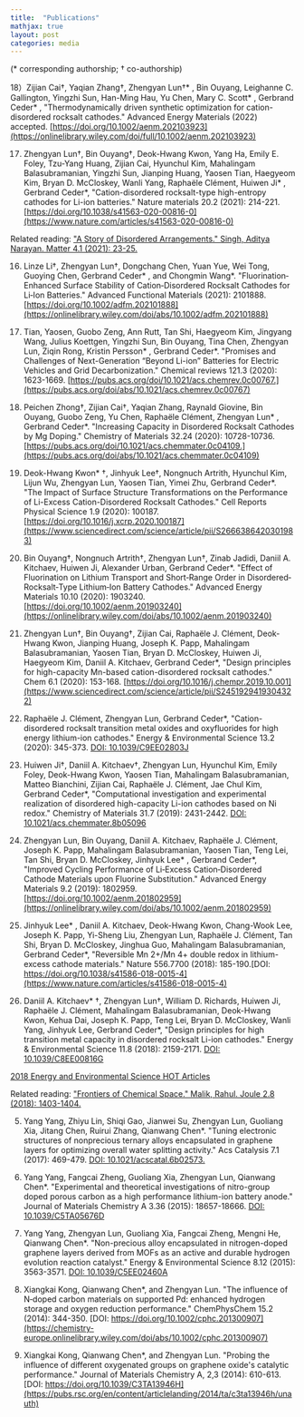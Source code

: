 ```yaml
---
title:  "Publications"
mathjax: true
layout: post
categories: media
---
```


(* corresponding authorship;      † co-authorship)

18）Zijian Cai†, Yaqian Zhang†, Zhengyan Lun†* , Bin Ouyang, Leighanne C. Gallington, Yingzhi Sun, Han-Ming Hau, Yu Chen, Mary C. Scott* , Gerbrand Ceder* , "Thermodynamically driven synthetic optimization for cation-disordered rocksalt cathodes." Advanced Energy Materials (2022) accepted. [https://doi.org/10.1002/aenm.202103923](https://onlinelibrary.wiley.com/doi/full/10.1002/aenm.202103923)

17) Zhengyan Lun†, Bin Ouyang†, Deok-Hwang Kwon, Yang Ha, Emily E. Foley, Tzu-Yang Huang, Zijian Cai, Hyunchul Kim, Mahalingam Balasubramanian, Yingzhi Sun, Jianping Huang, Yaosen Tian, Haegyeom Kim, Bryan D. McCloskey, Wanli Yang, Raphaële Clément, Huiwen Ji* , Gerbrand Ceder*, "Cation-disordered rocksalt-type high-entropy cathodes for Li-ion batteries." Nature materials 20.2 (2021): 214-221. [https://doi.org/10.1038/s41563-020-00816-0](https://www.nature.com/articles/s41563-020-00816-0)

Related reading: ["A Story of Disordered Arrangements." Singh, Aditya Narayan. Matter 4.1 (2021): 23-25.](https://www.sciencedirect.com/science/article/pii/S2590238520306901?casa_token=wKvJTGkzefoAAAAA:WGbnQrhgJwfJnjOuooCaAIxbdaJL0sIfrx7dXjjLLJckKvKWZl8IIbiQhdnuqU3c2iM2yA)

16) Linze Li†, Zhengyan Lun†, Dongchang Chen, Yuan Yue, Wei Tong, Guoying Chen, Gerbrand Ceder* , and Chongmin Wang*. "Fluorination‐Enhanced Surface Stability of Cation‐Disordered Rocksalt Cathodes for Li‐Ion Batteries." Advanced Functional Materials (2021): 2101888. [https://doi.org/10.1002/adfm.202101888](https://onlinelibrary.wiley.com/doi/abs/10.1002/adfm.202101888)

15) Tian, Yaosen, Guobo Zeng, Ann Rutt, Tan Shi, Haegyeom Kim, Jingyang Wang, Julius Koettgen, Yingzhi Sun, Bin Ouyang, Tina Chen, Zhengyan Lun, Ziqin Rong, Kristin Persson* , Gerbrand Ceder*. "Promises and Challenges of Next-Generation “Beyond Li-ion” Batteries for Electric Vehicles and Grid Decarbonization." Chemical reviews 121.3 (2020): 1623-1669. [https://pubs.acs.org/doi/10.1021/acs.chemrev.0c00767.](https://pubs.acs.org/doi/abs/10.1021/acs.chemrev.0c00767)

14) Peichen Zhong†, Zijian Cai†, Yaqian Zhang, Raynald Giovine, Bin Ouyang, Guobo Zeng, Yu Chen, Raphaële Clément, Zhengyan Lun* , Gerbrand Ceder*. "Increasing Capacity in Disordered Rocksalt Cathodes by Mg Doping." Chemistry of Materials 32.24 (2020): 10728-10736. [https://pubs.acs.org/doi/10.1021/acs.chemmater.0c04109.](https://pubs.acs.org/doi/abs/10.1021/acs.chemmater.0c04109)

13) Deok-Hwang Kwon* †, Jinhyuk Lee†, Nongnuch Artrith, Hyunchul Kim, Lijun Wu, Zhengyan Lun, Yaosen Tian, Yimei Zhu, Gerbrand Ceder*. "The Impact of Surface Structure Transformations on the Performance of Li-Excess Cation-Disordered Rocksalt Cathodes." Cell Reports Physical Science 1.9 (2020): 100187. [https://doi.org/10.1016/j.xcrp.2020.100187](https://www.sciencedirect.com/science/article/pii/S2666386420301983)

12) Bin Ouyang†, Nongnuch Artrith†, Zhengyan Lun†, Zinab Jadidi, Daniil A. Kitchaev, Huiwen Ji, Alexander Urban, Gerbrand Ceder*. "Effect of Fluorination on Lithium Transport and Short‐Range Order in Disordered‐Rocksalt‐Type Lithium‐Ion Battery Cathodes." Advanced Energy Materials 10.10 (2020): 1903240. [https://doi.org/10.1002/aenm.201903240](https://onlinelibrary.wiley.com/doi/abs/10.1002/aenm.201903240)

11) Zhengyan Lun†, Bin Ouyang†, Zijian Cai, Raphaële J. Clément, Deok-Hwang Kwon, Jianping Huang, Joseph K. Papp, Mahalingam Balasubramanian, Yaosen Tian, Bryan D. McCloskey, Huiwen Ji, Haegyeom Kim, Daniil A. Kitchaev, Gerbrand Ceder*, "Design principles for high-capacity Mn-based cation-disordered rocksalt cathodes." Chem 6.1 (2020): 153-168. [https://doi.org/10.1016/j.chempr.2019.10.001](https://www.sciencedirect.com/science/article/pii/S2451929419304322)

10) Raphaële J. Clément, Zhengyan Lun, Gerbrand Ceder*, "Cation-disordered rocksalt transition metal oxides and oxyfluorides for high energy lithium-ion cathodes." Energy & Environmental Science 13.2 (2020): 345-373. [DOI: 10.1039/C9EE02803J](https://pubs.rsc.org/en/content/articlehtml/2020/ee/c9ee02803j)

9) Huiwen Ji†, Daniil A. Kitchaev†, Zhengyan Lun, Hyunchul Kim, Emily Foley, Deok-Hwang Kwon, Yaosen Tian, Mahalingam Balasubramanian, Matteo Bianchini, Zijian Cai, Raphaële J. Clément, Jae Chul Kim, Gerbrand Ceder*, "Computational investigation and experimental realization of disordered high-capacity Li-ion cathodes based on Ni redox." Chemistry of Materials 31.7 (2019): 2431-2442. [DOI: 10.1021/acs.chemmater.8b05096](https://pubs.acs.org/doi/abs/10.1021/acs.chemmater.8b05096)

8) Zhengyan Lun, Bin Ouyang, Daniil A. Kitchaev, Raphaële J. Clément, Joseph K. Papp, Mahalingam Balasubramanian, Yaosen Tian, Teng Lei, Tan Shi, Bryan D. McCloskey, Jinhyuk Lee* , Gerbrand Ceder*, "Improved Cycling Performance of Li‐Excess Cation‐Disordered Cathode Materials upon Fluorine Substitution." Advanced Energy Materials 9.2 (2019): 1802959. [https://doi.org/10.1002/aenm.201802959](https://onlinelibrary.wiley.com/doi/abs/10.1002/aenm.201802959)

7) Jinhyuk Lee* , Daniil A. Kitchaev, Deok-Hwang Kwon, Chang-Wook Lee, Joseph K. Papp, Yi-Sheng Liu, Zhengyan Lun, Raphaële J. Clément, Tan Shi, Bryan D. McCloskey, Jinghua Guo, Mahalingam Balasubramanian, Gerbrand Ceder*, "Reversible Mn 2+/Mn 4+ double redox in lithium-excess cathode materials." Nature 556.7700 (2018): 185-190.[DOI: https://doi.org/10.1038/s41586-018-0015-4](https://www.nature.com/articles/s41586-018-0015-4)

6) Daniil A. Kitchaev* †, Zhengyan Lun†, William D. Richards, Huiwen Ji, Raphaële J. Clément, Mahalingam Balasubramanian, Deok-Hwang Kwon, Kehua Dai, Joseph K. Papp, Teng Lei, Bryan D. McCloskey, Wanli Yang, Jinhyuk Lee, Gerbrand Ceder*, "Design principles for high transition metal capacity in disordered rocksalt Li-ion cathodes." Energy & Environmental Science 11.8 (2018): 2159-2171. [DOI: 10.1039/C8EE00816G](https://pubs.rsc.org/en/content/articlehtml/2018/ee/c8ee00816g)

[2018 Energy and Environmental Science HOT Articles](https://pubs.rsc.org/en/journals/articlecollectionlanding?sercode=ee&themeid=18c9c4b5-1d5d-4ffc-9640-88e7b7c4b1eb)

Related reading: ["Frontiers of Chemical Space." Malik, Rahul. Joule 2.8 (2018): 1403-1404.](https://www.sciencedirect.com/science/article/pii/S2542435118303453)

5) Yang Yang, Zhiyu Lin, Shiqi Gao, Jianwei Su, Zhengyan Lun, Guoliang Xia, Jitang Chen, Ruirui Zhang, Qianwang Chen*. "Tuning electronic structures of nonprecious ternary alloys encapsulated in graphene layers for optimizing overall water splitting activity." Acs Catalysis 7.1 (2017): 469-479. [DOI: 10.1021/acscatal.6b02573.](https://pubs.acs.org/doi/abs/10.1021/acscatal.6b02573)

4) Yang Yang, Fangcai Zheng, Guoliang Xia, Zhengyan Lun, Qianwang Chen*. "Experimental and theoretical investigations of nitro-group doped porous carbon as a high performance lithium-ion battery anode." Journal of Materials Chemistry A 3.36 (2015): 18657-18666. [DOI: 10.1039/C5TA05676D](https://pubs.rsc.org/en/content/articlehtml/2015/ta/c5ta05676d)

3) Yang Yang, Zhengyan Lun, Guoliang Xia, Fangcai Zheng, Mengni He, Qianwang Chen*. "Non-precious alloy encapsulated in nitrogen-doped graphene layers derived from MOFs as an active and durable hydrogen evolution reaction catalyst." Energy & Environmental Science 8.12 (2015): 3563-3571. [DOI: 10.1039/C5EE02460A](https://pubs.rsc.org/en/content/articlehtml/2015/ee/c5ee02460a?casa_token=l64bWa9ooiEAAAAA:tTPxPs-01R9BFNmXWSuvbwTuLbdmLJFN7XK7gYUn38rBo1Csqb8KYwfaMXJWkhbFM0EGq8cDSy3t)

2) Xiangkai Kong, Qianwang Chen*, and Zhengyan Lun. "The influence of N‐doped carbon materials on supported Pd: enhanced hydrogen storage and oxygen reduction performance." ChemPhysChem 15.2 (2014): 344-350. [DOI:   https://doi.org/10.1002/cphc.201300907](https://chemistry-europe.onlinelibrary.wiley.com/doi/abs/10.1002/cphc.201300907)

1) Xiangkai Kong, Qianwang Chen*, and Zhengyan Lun. "Probing the influence of different oxygenated groups on graphene oxide's catalytic performance." Journal of Materials Chemistry A, 2,3 (2014): 610-613.
[DOI:  https://doi.org/10.1039/C3TA13946H](https://pubs.rsc.org/en/content/articlelanding/2014/ta/c3ta13946h/unauth)


